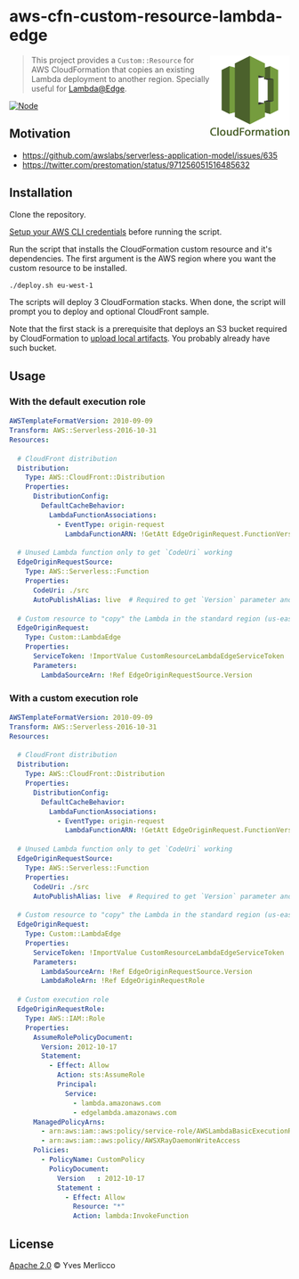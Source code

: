 # aws-cfn-custom-resource-lambda-edge

<a href="https://docs.aws.amazon.com/AWSCloudFormation/latest/UserGuide/template-custom-resources.html">
  <img align="right" alt="CloudFormation" src="docs/media/cfn-logo.png" title="CloudFormation custom resource" height="150"/>
</a>

> This project provides a `Custom::Resource` for AWS CloudFormation that copies an existing Lambda deployment to another region. Specially useful for [Lambda@Edge](https://aws.amazon.com/lambda/edge/).


[![Node](https://img.shields.io/badge/node-v12.x-blue.svg)](https://nodejs.org)


## Motivation

- https://github.com/awslabs/serverless-application-model/issues/635
- https://twitter.com/prestomation/status/971256051516485632


## Installation

Clone the repository.

[Setup your AWS CLI credentials](https://docs.aws.amazon.com/cli/latest/userguide/cli-chap-configure.html) before running the script.

Run the script that installs the CloudFormation custom resource and it's dependencies. The first argument is the AWS region where you want the custom resource to be installed.

```sh
./deploy.sh eu-west-1
```

The scripts will deploy 3 CloudFormation stacks. When done,
the script will prompt you to deploy and optional CloudFront sample.

Note that the first stack is a prerequisite that deploys an S3 bucket required by CloudFormation to [upload local artifacts](https://docs.aws.amazon.com/AWSCloudFormation/latest/UserGuide/using-cfn-cli-package.html). You probably already have such bucket.


## Usage

### With the default execution role

```yaml
AWSTemplateFormatVersion: 2010-09-09
Transform: AWS::Serverless-2016-10-31
Resources:

  # CloudFront distribution
  Distribution:
    Type: AWS::CloudFront::Distribution
    Properties:
      DistributionConfig:
        DefaultCacheBehavior:
          LambdaFunctionAssociations:
            - EventType: origin-request
              LambdaFunctionARN: !GetAtt EdgeOriginRequest.FunctionVersion

  # Unused Lambda function only to get `CodeUri` working
  EdgeOriginRequestSource:
    Type: AWS::Serverless::Function
    Properties:
      CodeUri: ./src
      AutoPublishAlias: live  # Required to get `Version` parameter and force publication

  # Custom resource to "copy" the Lambda in the standard region (us-east-1)
  EdgeOriginRequest:
    Type: Custom::LambdaEdge
    Properties:
      ServiceToken: !ImportValue CustomResourceLambdaEdgeServiceToken
      Parameters:
        LambdaSourceArn: !Ref EdgeOriginRequestSource.Version
```


### With a custom execution role

```yaml
AWSTemplateFormatVersion: 2010-09-09
Transform: AWS::Serverless-2016-10-31
Resources:

  # CloudFront distribution
  Distribution:
    Type: AWS::CloudFront::Distribution
    Properties:
      DistributionConfig:
        DefaultCacheBehavior:
          LambdaFunctionAssociations:
            - EventType: origin-request
              LambdaFunctionARN: !GetAtt EdgeOriginRequest.FunctionVersion

  # Unused Lambda function only to get `CodeUri` working
  EdgeOriginRequestSource:
    Type: AWS::Serverless::Function
    Properties:
      CodeUri: ./src
      AutoPublishAlias: live  # Required to get `Version` parameter and force publication

  # Custom resource to "copy" the Lambda in the standard region (us-east-1)
  EdgeOriginRequest:
    Type: Custom::LambdaEdge
    Properties:
      ServiceToken: !ImportValue CustomResourceLambdaEdgeServiceToken
      Parameters:
        LambdaSourceArn: !Ref EdgeOriginRequestSource.Version
        LambdaRoleArn: !Ref EdgeOriginRequestRole

  # Custom execution role
  EdgeOriginRequestRole:
    Type: AWS::IAM::Role
    Properties:
      AssumeRolePolicyDocument:
        Version: 2012-10-17
        Statement:
          - Effect: Allow
            Action: sts:AssumeRole
            Principal:
              Service:
                - lambda.amazonaws.com
                - edgelambda.amazonaws.com
      ManagedPolicyArns:
        - arn:aws:iam::aws:policy/service-role/AWSLambdaBasicExecutionRole
        - arn:aws:iam::aws:policy/AWSXRayDaemonWriteAccess
      Policies:
        - PolicyName: CustomPolicy
          PolicyDocument:
            Version   : 2012-10-17
            Statement :
              - Effect: Allow
                Resource: "*"
                Action: lambda:InvokeFunction
```


## License

[Apache 2.0](LICENSE) © Yves Merlicco
